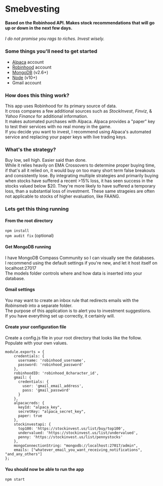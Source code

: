 # Smebvesting
#### Based on the Robinhood API. Makes stock recommendations that will go up or down in the next few days.  
 
 _I do not promise you rags to riches. Invest wisely._
  
  
### Some things you'll need to get started
- [Alpaca](https://alpaca.markets/) account
- [Robinhood](https://robinhood.com) account
- [MongoDB](https://www.mongodb.com/download-center/community) (v2.6+)
- [Node](https://nodejs.org/en/download/) (v10+)
- Gmail account

### How does this thing work?
This app uses Robinhood for its primary source of data.  
It cross compares a few additional sources such as _StockInvest_, _Finviz_, & _Yahoo Finance_ for additional information.  
It makes automated purchases with Alpaca. Alpaca provides a "paper" key to test their services with no real money in the game.  
If you decide you want to invest, I recommend using Alpaca's automated service and replacing your paper keys with live trading keys.

### What's the strategy?
Buy low, sell high. Easier said than done.  
While it relies heavily on EMA Crossovers to determine proper buying time, if that's all it relied on, it would buy on too many short term false breakouts and consistently lose. By integrating multiple strategies and primarily buying when stocks have suffered a recent >15% loss, it has seen success in the stocks valued below $20. They're more likely to have suffered a temporary loss, than a substantial loss of investment. These same strageies are often not applicable to stocks of higher evaluation, like FAANG.

### Lets get this thing running  
#### From the root directory
`npm install`  
`npm audit fix` (optional)

#### Get MongoDB running
I have MongoDB Compass Community so I can visually see the databases.  
I recommend using the default settings if you're new, and let it host itself on localhost:27017  
The models folder controls where and how data is inserted into your database.

#### Gmail settings
You may want to create an inbox rule that redirects emails with the _Robinsmeb_ into a separate folder.  
The purpose of this application is to alert you to investment suggestions.  
If you have everything set up correctly, it certainly will.  

#### Create your configuration file  
Create a config.js file in your root directory that looks like the follow. Populate with your own values.  
```
module.exports = {
    credentials: {
      username: 'robinhood_username',
      password: 'robinhood_password'
    },
    robinhoodID: 'robinhood_8character_id',
    gmail: {
      credentials: {
        user: 'gmail_email_address',
        pass: 'gmail_password'
      }
    },
    alpacacreds: {
      keyId: "alpaca_key",
      secretKey: "alpaca_secret_key",
      paper: true
    },
    stockinvestapi: {
      top100: 'https://stockinvest.us/list/buy/top100',
      undervalued: 'https://stockinvest.us/list/undervalued',
      penny: 'https://stockinvest.us/list/pennystocks'
    },
    mongoConnectionString: "mongodb://localhost:27017/admin",
    emails: ["whatever_email_you_want_receiving_notifications", "and_any_others"]
};
```

#### You should now be able to run the app
`npm start`